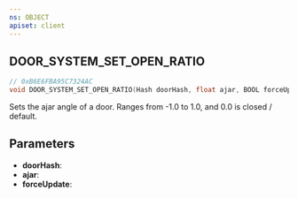 ```yaml
---
ns: OBJECT
apiset: client
---
```

## DOOR_SYSTEM_SET_OPEN_RATIO

```c
// 0xB6E6FBA95C7324AC
void DOOR_SYSTEM_SET_OPEN_RATIO(Hash doorHash, float ajar, BOOL forceUpdate);
```

Sets the ajar angle of a door.
Ranges from -1.0 to 1.0, and 0.0 is closed / default.

## Parameters
* **doorHash**:
* **ajar**:
* **forceUpdate**: